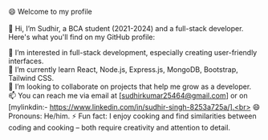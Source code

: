 😄 Welcome to my profile <br> <br>
👋 Hi, I’m Sudhir, a BCA student (2021-2024)  and a full-stack developer. Here's what you'll find on my GitHub profile:

👀 I’m interested in full-stack development, especially creating user-friendly interfaces.<br>
🌱 I’m currently learn React, Node.js, Express.js, MongoDB, Bootstrap, Tailwind CSS.<br>
💞️ I’m looking to collaborate on projects that help me grow as a developer.<br>
📫 You can reach me via email at [sudhirkumar25464@gmail.com] or on [mylinkdin:- https://www.linkedin.com/in/sudhir-singh-8253a725a/].<br>
😄 Pronouns: He/him.
⚡ Fun fact: I enjoy cooking and find similarities between coding and cooking – both require creativity and attention to detail.

<!---
sudhir25464/sudhir25464 is a ✨ special ✨ repository because its `README.md` (this file) appears on your GitHub profile.
You can click the Preview link to take a look at your changes.
--->

